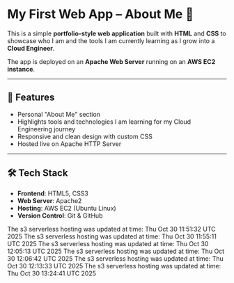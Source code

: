 # My First Web App – About Me 🚀

This is a simple **portfolio-style web application** built with **HTML** and **CSS** to showcase who I am and the tools I am currently learning as I grow into a **Cloud Engineer**.  

The app is deployed on an **Apache Web Server** running on an **AWS EC2 instance**.  

---

## 🌟 Features
- Personal "About Me" section  
- Highlights tools and technologies I am learning for my Cloud Engineering journey  
- Responsive and clean design with custom CSS  
- Hosted live on Apache HTTP Server  

---

## 🛠️ Tech Stack
- **Frontend**: HTML5, CSS3  
- **Web Server**: Apache2  
- **Hosting**: AWS EC2 (Ubuntu Linux)  
- **Version Control**: Git & GitHub  


The s3 serverless hosting was updated at time: Thu Oct 30 11:51:32 UTC 2025
The s3 serverless hosting was updated at time: Thu Oct 30 11:55:11 UTC 2025
The s3 serverless hosting was updated at time: Thu Oct 30 12:05:13 UTC 2025
The s3 serverless hosting was updated at time: Thu Oct 30 12:06:42 UTC 2025
The s3 serverless hosting was updated at time: Thu Oct 30 12:13:33 UTC 2025
The s3 serverless hosting was updated at time: Thu Oct 30 13:24:41 UTC 2025
